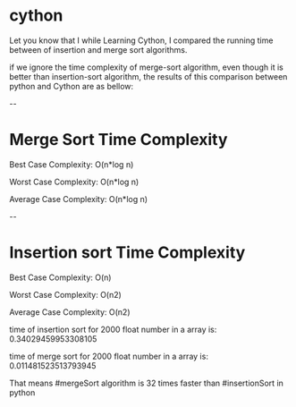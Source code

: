 # cython 

Let you know that I while Learning Cython, I compared the running time between of insertion and merge sort algorithms.

if we ignore the time complexity of merge-sort algorithm, even though it is better than insertion-sort algorithm, the results of this comparison between python and Cython are as bellow:

--
# Merge Sort Time Complexity

 Best Case Complexity: O(n*log n)

 Worst Case Complexity: O(n*log n)

 Average Case Complexity: O(n*log n)

--
# Insertion sort Time Complexity

 Best Case Complexity: O(n)

 Worst Case Complexity:	O(n2)

 Average Case Complexity: O(n2)

time of insertion sort for 2000 float number in a array is:  0.34029459953308105

time of merge sort for 2000 float number in a array is:  0.011481523513793945

That means #mergeSort algorithm is 32 times faster than #insertionSort in python